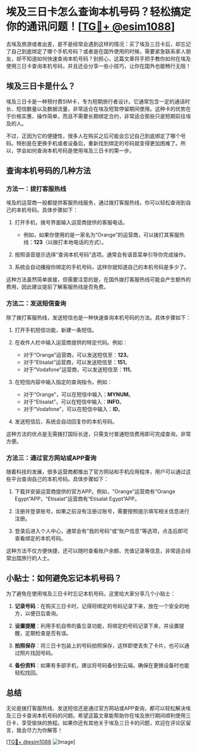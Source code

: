 # 埃及三日卡怎么查询本机号码？轻松搞定你的通讯问题！[[TG💪+ @esim1088](https://t.me/s/esim1088)]

去埃及旅游或者出差，是不是经常会遇到这样的情况：买了埃及三日卡后，却忘记了自己到底绑定了哪个手机号码？或者是在国外使用的时候，需要紧急联系家人朋友，却不知道如何快速查询本机号码？别担心，这篇文章将手把手教你如何在埃及使用三日卡查询本机号码，并且还会分享一些小技巧，让你在国外也能畅行无阻！

## 埃及三日卡是什么？

埃及三日卡是一种预付费SIM卡，专为短期旅行者设计。它通常包含一定的通话时长、短信数量以及数据流量，非常适合在埃及短暂停留期间使用。这种卡的优势在于价格实惠、操作简单，而且不需要长期绑定合约，非常适合那些只是短期前往埃及的人。

不过，正因为它的便捷性，很多人在购买之后可能会忘记自己到底绑定了哪个号码。特别是在更换手机或者设备后，重新找到绑定的号码就变得更加困难了。所以，学会如何查询本机号码是使用埃及三日卡的第一步。

## 查询本机号码的几种方法

### 方法一：拨打客服热线

埃及的运营商一般都提供客服热线服务，通过拨打客服热线，你可以轻松查询到自己的本机号码。具体步骤如下：

1. 打开手机，拨号界面输入运营商提供的客服电话。
   - 例如，如果你使用的是一家名为“Orange”的运营商，可以拨打其客服热线：**123**（以拨打本地电话的方式）。
   
2. 按照语音提示选择“查询本机号码”选项。通常会有语音菜单引导你完成操作。

3. 系统会自动播报你绑定的手机号码，这样你就知道自己的本机号码是多少了。

这种方法虽然简单直接，但需要注意的是，在国外拨打客服热线可能会产生额外的费用，因此建议提前了解客服热线是否免费。

### 方法二：发送短信查询

除了拨打客服热线，发送短信也是一种快速查询本机号码的方法。具体步骤如下：

1. 打开手机短信功能，新建一条短信。

2. 在收件人栏中输入运营商提供的特定代码。例如：
   - 对于“Orange”运营商，可以发送短信至：**123**。
   - 对于“Etisalat”运营商，可以发送短信至：**151**。
   - 对于“Vodafone”运营商，可以发送短信至：**111**。

3. 在短信内容中输入指定的查询指令。例如：
   - 对于“Orange”，可以在短信中输入：**MYNUM**。
   - 对于“Etisalat”，可以在短信中输入：**INFO**。
   - 对于“Vodafone”，可以在短信中输入：**ID**。

4. 发送短信后，系统会自动回复你的本机号码。

这种方法的优点是无需拨打国际长途，只需支付普通短信费用即可完成查询，非常方便。

### 方法三：通过官方网站或APP查询

随着科技的发展，很多运营商都推出了官方网站和手机应用程序，用户可以通过这些平台查询自己的本机号码。具体步骤如下：

1. 下载并安装运营商提供的官方APP。例如，“Orange”运营商有“Orange Egypt”APP，“Etisalat”运营商有“Etisalat Egypt”APP。

2. 注册并登录账号。如果之前没有注册过账号，需要按照提示填写相关信息进行注册。

3. 登录后进入个人中心，通常会有“我的号码”或“账户信息”等选项，点击后即可查看绑定的本机号码。

这种方法不仅方便快捷，还可以随时查看账户余额、充值记录等信息，非常适合经常出国旅行的人士。

## 小贴士：如何避免忘记本机号码？

为了避免在使用埃及三日卡时忘记本机号码，这里给大家分享几个小贴士：

1. **记录号码**：在购买三日卡时，记得将绑定的号码记录下来，放在一个安全的地方，以便日后查询。

2. **设置提醒**：利用手机自带的备忘录功能，将绑定的号码记录下来，并设置提醒，定期检查是否有误。

3. **拍照保存**：将三日卡包装上的号码拍照保存，这样即使丢失了卡片，也可以通过照片找回号码。

4. **备份资料**：如果有多部手机，建议将号码备份到云端，确保在更换设备时也能轻松找回。

## 总结

无论是拨打客服热线、发送短信还是通过官方网站或APP查询，都可以轻松解决埃及三日卡查询本机号码的问题。希望这篇文章能帮助你在埃及旅行期间顺利使用三日卡，享受愉快的旅程。如果你还有其他关于埃及三日卡的问题，欢迎在评论区留言，我会尽力为你解答！

[[TG💪+ @esim1088](https://t.me/s/esim1088) ![Image](https://i.postimg.cc/4NQfJmqS/Snipaste-2025-05-13-00-14-12.png)]